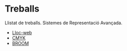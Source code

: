 # Treballs
Llistat de treballs. Sistemes de Representació Avançada.

* [Lloc-web](https://mariasaavedraguillem.github.io/Lloc-web/)
* [CMYK](https://mariasaavedraguillem.github.io/cmyk/)
* [BROOM](https://mariasaavedraguillem.github.io/broom/)
